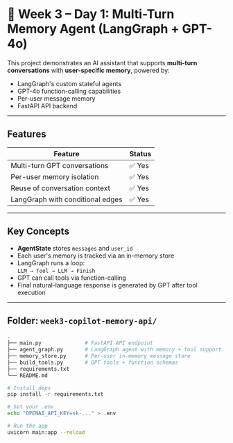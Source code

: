 # 🧠 Week 3 – Day 1: Multi-Turn Memory Agent (LangGraph + GPT-4o)

This project demonstrates an AI assistant that supports **multi-turn conversations** with **user-specific memory**, powered by:

- LangGraph's custom stateful agents
- GPT-4o function-calling capabilities
- Per-user message memory
- FastAPI API backend

---

## Features

| Feature                        | Status |
|-------------------------------|--------|
| Multi-turn GPT conversations | ✅ Yes |
| Per-user memory isolation   | ✅ Yes |
| Reuse of conversation context | ✅ Yes |
| LangGraph with conditional edges | ✅ Yes |

---

## Key Concepts

- **AgentState** stores `messages` and `user_id`
- Each user's memory is tracked via an in-memory store
- LangGraph runs a loop:  
  `LLM → Tool → LLM → Finish`
- GPT can call tools via function-calling
- Final natural-language response is generated by GPT after tool execution

---

## Folder: `week3-copilot-memory-api/`

```bash
.
├── main.py              # FastAPI API endpoint
├── agent_graph.py       # LangGraph agent with memory + tool support
├── memory_store.py      # Per-user in-memory message store
├── build_tools.py       # GPT tools + function schemas
├── requirements.txt
└── README.md

# Install deps
pip install -r requirements.txt

# Set your .env
echo "OPENAI_API_KEY=sk-..." > .env

# Run the app
uvicorn main:app --reload
